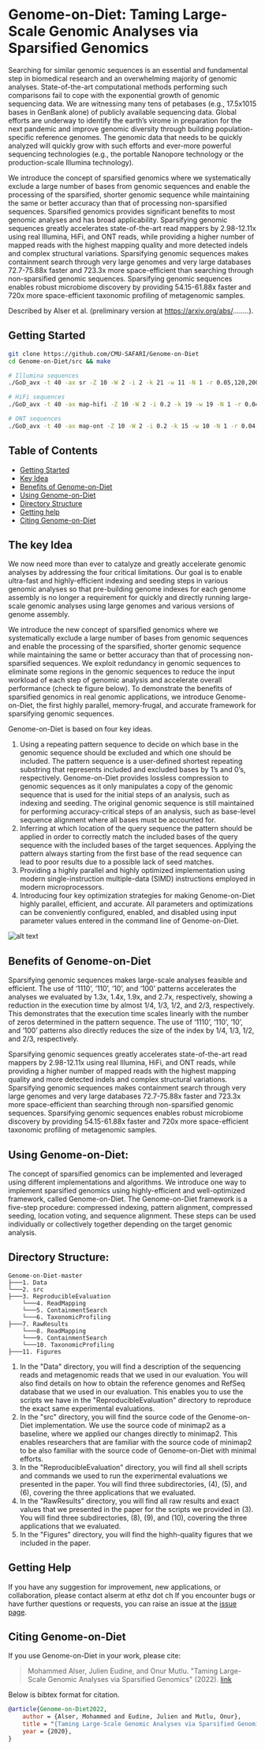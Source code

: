 # Genome-on-Diet: Taming Large-Scale Genomic Analyses via Sparsified Genomics 

Searching for similar genomic sequences is an essential and fundamental step in biomedical research and an overwhelming majority of genomic analyses. State-of-the-art computational methods performing such comparisons fail to cope with the exponential growth of genomic sequencing data. We are witnessing many tens of petabases (e.g., 17.5x1015 bases in GenBank alone) of publicly available sequencing data. Global efforts are underway to identify the earth’s virome in preparation for the next pandemic and improve genomic diversity through building population-specific reference genomes. The genomic data that needs to be quickly analyzed will quickly grow with such efforts and ever-more powerful sequencing technologies (e.g., the portable Nanopore technology or the production-scale Illumina technology). 

We introduce the concept of sparsified genomics where we systematically exclude a large number of bases from genomic sequences and enable the processing of the sparsified, shorter genomic sequence while maintaining the same or better accuracy than that of processing non-sparsified sequences. Sparsified genomics provides significant benefits to most genomic analyses and has broad applicability. Sparsifying genomic sequences greatly accelerates state-of-the-art read mappers by 2.98-12.11x using real Illumina, HiFi, and ONT reads, while providing a higher number of mapped reads with the highest mapping quality and more detected indels and complex structural variations. Sparsifying genomic sequences makes containment search through very large genomes and very large databases 72.7-75.88x faster and 723.3x more space-efficient than searching through non-sparsified genomic sequences. Sparsifying genomic sequences enables robust microbiome discovery by providing 54.15-61.88x faster and 720x more space-efficient taxonomic profiling of metagenomic samples.

Described by Alser et al. (preliminary version at https://arxiv.org/abs/........).


## <a name="started"></a>Getting Started
```sh
git clone https://github.com/CMU-SAFARI/Genome-on-Diet
cd Genome-on-Diet/src && make

# Illumina sequences
./GoD_avx -t 40 -ax sr -Z 10 -W 2 -i 2 -k 21 -w 11 -N 1 -r 0.05,120,200 -n 0.9,0 --AF_max_loc 10 --secondary=yes ../Data/GRCh38.p14_NC_000001.11.fna ../Data/ERR240727_1.fastq

# HiFi sequences
./GoD_avx -t 40 -ax map-hifi -Z 10 -W 2 -i 0.2 -k 19 -w 19 -N 1 -r 0.04,400,800 -n 0.8,0.005  --AF_max_loc 10 --sort=merge --secondary=yes ../Data/GRCh38.p14_NC_000001.11.fna ../Data/PBmixSequel729_1_A01_PBTH_30hours_19kbV2PD_70pM_HumanHG003.fastq

# ONT sequences
./GoD_avx -t 40 -ax map-ont -Z 10 -W 2 -i 0.2 -k 15 -w 10 -N 1 -r 0.04,400,800 -n 0.2,0.0005 --AF_max_loc 10 --sort=merge --secondary=yes ../Data/GRCh38.p14_NC_000001.11.fna ../Data/GM24149_1_300filtered_2Mreads.fastq
```

## Table of Contents
- [Getting Started](#started)
- [Key Idea](#idea)
- [Benefits of Genome-on-Diet](#results)
- [Using Genome-on-Diet](#usage)
- [Directory Structure](#directory)
- [Getting help](#contact)
- [Citing Genome-on-Diet](#cite)

##  <a name="idea"></a>The key Idea 
We now need more than ever to catalyze and greatly accelerate genomic analyses by addressing the four critical limitations. Our goal is to enable ultra-fast and highly-efficient indexing and seeding steps in various genomic analyses so that pre-building genome indexes for each genome assembly is no longer a requirement for quickly and directly running large-scale genomic analyses using large genomes and various versions of genome assembly.

We introduce the new concept of sparsified genomics where we systematically exclude a large number of bases from genomic sequences and enable the processing of the sparsified, shorter genomic sequence while maintaining the same or better accuracy than that of processing non-sparsified sequences. We exploit redundancy in genomic sequences to eliminate some regions in the genomic sequences to reduce the input workload of each step of genomic analysis and accelerate overall performance (check te figure below). To demonstrate the benefits of sparsified genomics in real genomic applications, we introduce Genome-on-Diet, the first highly parallel, memory-frugal, and accurate framework for sparsifying genomic sequences.

Genome-on-Diet is based on four key ideas. 
1. Using a repeating pattern sequence to decide on which base in the genomic sequence should be excluded and which one should be included. The pattern sequence is a user-defined shortest repeating substring that represents included and excluded bases by 1’s and 0’s, respectively. Genome-on-Diet provides lossless compression to genomic sequences as it only manipulates a copy of the genomic sequence that is used for the initial steps of an analysis, such as indexing and seeding. The original genomic sequence is still maintained for performing accuracy-critical steps of an analysis, such as base-level sequence alignment where all bases must be accounted for.
2. Inferring at which location of the query sequence the pattern should be applied in order to correctly match the included bases of the query sequence with the included bases of the target sequences. Applying the pattern always starting from the first base of the read sequence can lead to poor results due to a possible lack of seed matches.
3. Providing a highly parallel and highly optimized implementation using modern single-instruction multiple-data (SIMD) instructions employed in modern microprocessors.
4. Introducing four key optimization strategies for making Genome-on-Diet highly parallel, efficient, and accurate. All parameters and optimizations can be conveniently configured, enabled, and disabled using input parameter values entered in the command line of Genome-on-Diet.


![alt text](https://github.com/CMU-SAFARI/Genome-on-Diet/blob/main/Figures/Genome-on-Diet-Figure1.png?raw=true)


##  <a name="results"></a>Benefits of Genome-on-Diet 
Sparsifying genomic sequences makes large-scale analyses feasible and efficient. The use of ‘1110’, ‘110’, ‘10’, and ‘100’ patterns accelerates the analyses we evaluated by 1.3x, 1.4x, 1.9x, and 2.7x, respectively, showing a reduction in the execution time by almost 1/4, 1/3, 1/2, and 2/3, respectively. This demonstrates that the execution time scales linearly with the number of zeros determined in the pattern sequence. The use of ‘1110’, ‘110’, ‘10’, and ‘100’ patterns also directly reduces the size of the index by 1/4, 1/3, 1/2, and 2/3, respectively.

Sparsifying genomic sequences greatly accelerates state-of-the-art read mappers by 2.98-12.11x using real Illumina, HiFi, and ONT reads, while providing a higher number of mapped reads with the highest mapping quality and more detected indels and complex structural variations. Sparsifying genomic sequences makes containment search through very large genomes and very large databases 72.7-75.88x faster and 723.3x more space-efficient than searching through non-sparsified genomic sequences. Sparsifying genomic sequences enables robust microbiome discovery by providing 54.15-61.88x faster and 720x more space-efficient taxonomic profiling of metagenomic samples.

##  <a name="usage"></a>Using Genome-on-Diet:
The concept of sparsified genomics can be implemented and leveraged using different implementations and algorithms.
We introduce one way to implement sparsified genomics using highly-efficient and well-optimized framework, called Genome-on-Diet. The Genome-on-Diet framework is a five-step procedure: compressed indexing, pattern alignment, compressed seeding, location voting, and sequence alignment. These steps can be used individually or collectively together depending on the target genomic analysis.

##  <a name="directory"></a>Directory Structure:
```
Genome-on-Diet-master
├───1. Data
└───2. src
├───3. ReproducibleEvaluation
    └───4. ReadMapping
    └───5. ContainmentSearch
    └───6. TaxonomicProfiling        
├───7. RawResults
    └───8. ReadMapping
    └───9. ContainmentSearch
    └───10. TaxonomicProfiling 
├───11. Figures
```            
1. In the "Data" directory, you will find a description of the sequencing reads and metagenomic reads that we used in our evaluation. You will also find details on how to obtain the reference genomes and RefSeq database that we used in our evaluation. This enables you to use the scripts we have in the "ReproducibleEvaluation" directory to reproduce the exact same experimental evaluations.
2. In the "src" directory, you will find the source code of the Genome-on-Diet implementation. We use the source code of minimap2 as a baseline, where we applied our changes directly to minimap2. This enables researchers that are familiar with the source code of minimap2 to be also familiar with the source code of Genome-on-Diet with minimal efforts.
3. In the "ReproducibleEvaluation" directory, you will find all shell scripts and commands we used to run the experimental evaluations we presented in the paper. You will find three subdirectories, (4), (5), and (6), covering the three applications that we evaluated.
7. In the "RawResults" directory, you will find all raw results and exact values that we presented in the paper for the scripts we provided in (3). You will find three subdirectories, (8), (9), and (10), covering the three applications that we evaluated.
11. In the "Figures" directory, you will find the highh-quality figures that we included in the paper.


##  <a name="contact"></a>Getting Help
If you have any suggestion for improvement, new applications, or collaboration, please contact alserm at ethz dot ch
If you encounter bugs or have further questions or requests, you can raise an issue at the [issue page][issue].

## <a name="cite"></a>Citing Genome-on-Diet

If you use Genome-on-Diet in your work, please cite:

> Mohammed Alser,  Julien Eudine, and Onur Mutlu. 
> "Taming Large-Scale Genomic Analyses via Sparsified Genomics" 
> (2022). [link](https://doi.org/.....)

Below is bibtex format for citation.

```bibtex
@article{Genome-on-Diet2022,
    author = {Alser, Mohammed and Eudine, Julien and Mutlu, Onur},
    title = "{Taming Large-Scale Genomic Analyses via Sparsified Genomics}",
    year = {2020},
}
```


[issue]: https://github.com/CMU-SAFARI/Genome-on-Diet/issues

